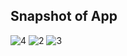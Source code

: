 Snapshot of App
-------------------------------------------------------------------------------------------------------------------------------------------------------------------------


![4](https://user-images.githubusercontent.com/78656126/195419163-7fccc852-1c02-4e49-93ac-a0424ea49c1d.png)
![2](https://user-images.githubusercontent.com/78656126/194781083-2fc73342-bce2-4334-a994-acd922f4a4ee.png)
![3](https://user-images.githubusercontent.com/78656126/194781085-4ddcf6b3-a160-452f-ad94-7a78fc74a197.png)
